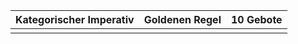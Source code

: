 | Kategorischer Imperativ | Goldenen Regel | 10 Gebote |
| ----------------------- | -------------- | --------- |
|                         |                |           |